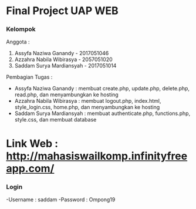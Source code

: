 # Final Project UAP WEB
### Kelompok 
Anggota : 
1. Assyfa Naziwa Ganandy      - 2017051046
2. Azzahra Nabila Wibirasya   - 2057051020
3. Saddam Surya Mardiansyah   - 2017051014

Pembagian Tugas :
- Assyfa Naziwa Ganandy        : membuat create.php, update.php, delete.php, read.php, dan menyambungkan ke hosting
- Azzahra Nabila Wibirasya     : membuat logout.php, index.html, style_login.css, home.php, dan menyambungkan ke hosting
- Saddam Surya Mardiansyah     : membuat authenticate.php, functions.php, style.css, dan membuat database

# Link Web : http://mahasiswailkomp.infinityfreeapp.com/

### Login
-Username : saddam
-Password : Ompong19
